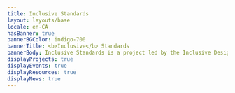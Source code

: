 ```yaml
---
title: Inclusive Standards
layout: layouts/base
locale: en-CA
hasBanner: true
bannerBGColor: indigo-700
bannerTitle: <b>Inclusive</b> Standards
bannerBody: Inclusive Standards is a project led by the Inclusive Design Centre, dedicated to creating guidelines that ensure products, services, and environments are accessible and usable by everyone. We focus on promoting equity, diversity, and inclusion by developing standards that meet the needs of all individuals, including people with disabilities and marginalized communities.
displayProjects: true
displayEvents: true
displayResources: true
displayNews: true
---
```

